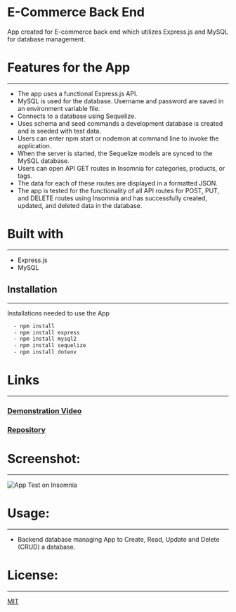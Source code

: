 # E-Commerce Back End 

App created for E-commerce back end which utilizes Express.js and MySQL for database management.
# Features for the App 
-----------------------------------------------------------------------  
- The app uses a functional Express.js API.
-	MySQL is used for the database. Username and password are saved in an environment variable file.
- Connects to a database using Sequelize.
- Uses schema and seed commands a development database is created and is seeded with test data.
-	Users can enter npm start or nodemon at command line to invoke the application. 
- When the server is started, the Sequelize models are synced to the MySQL database.
-	Users can open API GET routes in Insomnia for categories, products, or tags.
- The data for each of these routes are displayed in a formatted JSON.
- The app is tested for the functionality of all API routes for POST, PUT, and DELETE routes using  Insomnia and has successfully created, updated, and deleted data in the database.

# Built with
-----------------------------------------------------------------------
 - Express.js
- MySQL

## Installation
-----------------------------------------------------------------------

Installations needed to use the App 

```bash
  - npm install 
  - npm install express
  - npm install mysql2
  - npm install sequelize
  - npm install dotenv
```
# Links
-----------------------------------------------------------------------
### [Demonstration Video]()
### [Repository](https://github.com/Micky-Ad/E-Commerce-Back-End)


# Screenshot:
----------------------------------------------------------------------

 ![App Test on Insomnia]()

# Usage:
----------------------------------------------------------------------
-	Backend database managing App to Create, Read, Update and Delete (CRUD) a database. 



# License:
-----------------------------------------------------------------------
[MIT](https://choosealicense.com/licenses/mit/)
